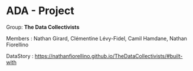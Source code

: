 # ADA - Project
Group: **The Data Collectivists**

Members : Nathan Girard, Clémentine Lévy-Fidel, Camil Hamdane, Nathan Fiorellino

DataStory : https://nathanfiorellino.github.io/TheDataCollectivists/#built-with
